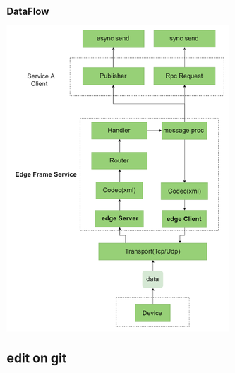 ## DataFlow


![Image](https://github.com/danny-gao/Learn-GitHub/blob/master/data%20flow.png)


# edit on git
